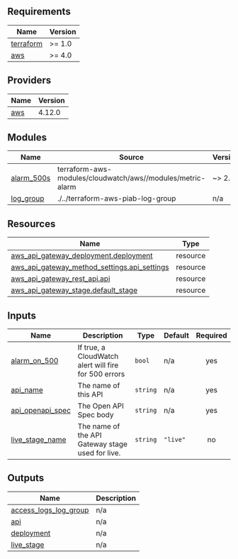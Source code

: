 ## Requirements

| Name | Version |
|------|---------|
| <a name="requirement_terraform"></a> [terraform](#requirement\_terraform) | >= 1.0 |
| <a name="requirement_aws"></a> [aws](#requirement\_aws) | >= 4.0 |

## Providers

| Name | Version |
|------|---------|
| <a name="provider_aws"></a> [aws](#provider\_aws) | 4.12.0 |

## Modules

| Name | Source | Version |
|------|--------|---------|
| <a name="module_alarm_500s"></a> [alarm\_500s](#module\_alarm\_500s) | terraform-aws-modules/cloudwatch/aws//modules/metric-alarm | ~> 2.0 |
| <a name="module_log_group"></a> [log\_group](#module\_log\_group) | ./../terraform-aws-piab-log-group | n/a |

## Resources

| Name | Type |
|------|------|
| [aws_api_gateway_deployment.deployment](https://registry.terraform.io/providers/hashicorp/aws/latest/docs/resources/api_gateway_deployment) | resource |
| [aws_api_gateway_method_settings.api_settings](https://registry.terraform.io/providers/hashicorp/aws/latest/docs/resources/api_gateway_method_settings) | resource |
| [aws_api_gateway_rest_api.api](https://registry.terraform.io/providers/hashicorp/aws/latest/docs/resources/api_gateway_rest_api) | resource |
| [aws_api_gateway_stage.default_stage](https://registry.terraform.io/providers/hashicorp/aws/latest/docs/resources/api_gateway_stage) | resource |

## Inputs

| Name | Description | Type | Default | Required |
|------|-------------|------|---------|:--------:|
| <a name="input_alarm_on_500"></a> [alarm\_on\_500](#input\_alarm\_on\_500) | If true, a CloudWatch alert will fire for 500 errors | `bool` | n/a | yes |
| <a name="input_api_name"></a> [api\_name](#input\_api\_name) | The name of this API | `string` | n/a | yes |
| <a name="input_api_openapi_spec"></a> [api\_openapi\_spec](#input\_api\_openapi\_spec) | The Open API Spec body | `string` | n/a | yes |
| <a name="input_live_stage_name"></a> [live\_stage\_name](#input\_live\_stage\_name) | The name of the API Gateway stage used for live. | `string` | `"live"` | no |

## Outputs

| Name | Description |
|------|-------------|
| <a name="output_access_logs_log_group"></a> [access\_logs\_log\_group](#output\_access\_logs\_log\_group) | n/a |
| <a name="output_api"></a> [api](#output\_api) | n/a |
| <a name="output_deployment"></a> [deployment](#output\_deployment) | n/a |
| <a name="output_live_stage"></a> [live\_stage](#output\_live\_stage) | n/a |
